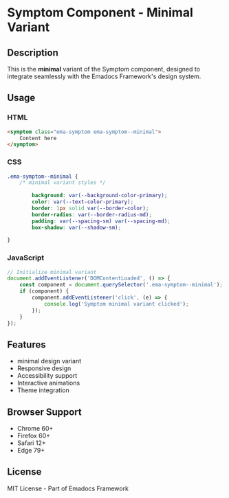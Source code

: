 # Symptom Component - Minimal Variant

## Description
This is the **minimal** variant of the Symptom component, designed to integrate seamlessly with the Emadocs Framework's design system.

## Usage

### HTML
```html
<symptom class="ema-symptom ema-symptom--minimal">
    Content here
</symptom>
```

### CSS
```css
.ema-symptom--minimal {
    /* minimal variant styles */
    
        background: var(--background-color-primary);
        color: var(--text-color-primary);
        border: 1px solid var(--border-color);
        border-radius: var(--border-radius-md);
        padding: var(--spacing-sm) var(--spacing-md);
        box-shadow: var(--shadow-sm);
    
}
```

### JavaScript
```javascript
// Initialize minimal variant
document.addEventListener('DOMContentLoaded', () => {
    const component = document.querySelector('.ema-symptom--minimal');
    if (component) {
        component.addEventListener('click', (e) => {
            console.log('Symptom minimal variant clicked');
        });
    }
});
```

## Features
- minimal design variant
- Responsive design
- Accessibility support
- Interactive animations
- Theme integration

## Browser Support
- Chrome 60+
- Firefox 60+
- Safari 12+
- Edge 79+

## License
MIT License - Part of Emadocs Framework
